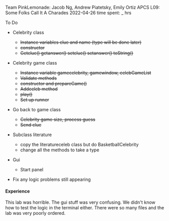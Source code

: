 Team PinkLemonade:  Jacob Ng, Andrew Piatetsky, Emily Ortiz
APCS
L09: Some Folks Call It A Charades
2022-04-26
time spent: _ hrs

To Do

* Celebrity class
    * ~~Instance variables clue and name (type will be done later)~~
    * ~~constructor~~
    * ~~Getclue() getanswer() setclue() setanswer() toString()~~
* Celebrity game class
    * ~~Instance variable gamecelebrity, gamewindow, celebGameList~~
    * ~~Validate methods~~
    * ~~constructor and prepareGame()~~
    * ~~Addceleb method~~
    * ~~play()~~
    * ~~Set up runner~~
* Go back to game class
    * ~~Celebrity game size, process guess~~
    * ~~Send clue~~
* Subclass literature
    * copy the literatureceleb class but do BasketballCelebrity
    * change all the methods to take a type
* Gui
    * Start panel

* Fix any logic problems still appearing


#### Experience
This lab was horrible. The gui stuff was very confusing. We didn't know how to test the logic in the terminal either.
There were so many files and the lab was very poorly ordered.
